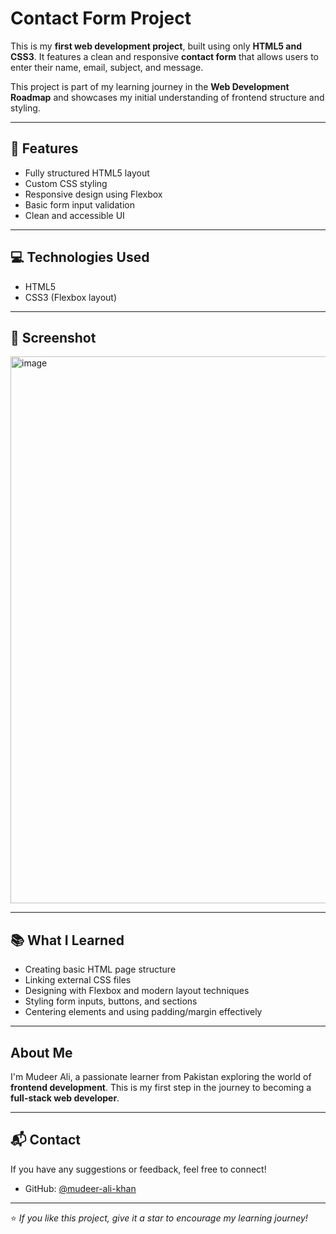  # Contact Form Project

This is my **first web development project**, built using only **HTML5 and CSS3**. It features a clean and responsive **contact form** that allows users to enter their name, email, subject, and message.

This project is part of my learning journey in the **Web Development Roadmap** and showcases my initial understanding of frontend structure and styling.

---

## 🚀 Features

-  Fully structured HTML5 layout
-  Custom CSS styling
-  Responsive design using Flexbox
-  Basic form input validation
-  Clean and accessible UI

---

## 💻 Technologies Used

- HTML5
- CSS3 (Flexbox layout)

---

## 📸 Screenshot

 <img width="1879" height="875" alt="image" src="https://github.com/user-attachments/assets/23ffc8bc-a0b9-4fa4-972a-14b52ac6d727" />
 
---
 

## 📚 What I Learned

- Creating basic HTML page structure
- Linking external CSS files
- Designing with Flexbox and modern layout techniques
- Styling form inputs, buttons, and sections
- Centering elements and using padding/margin effectively

---

##  About Me

I'm Mudeer Ali, a passionate learner from Pakistan exploring the world of **frontend development**. This is my first step in the journey to becoming a **full-stack web developer**.

---

## 📬 Contact

If you have any suggestions or feedback, feel free to connect!

- GitHub: [@mudeer-ali-khan](https://github.com/mudeer-ali-khan)

---

⭐ *If you like this project, give it a star to encourage my learning journey!*


